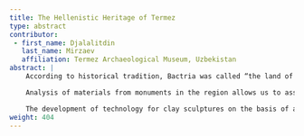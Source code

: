 ```yaml
---
title: The Hellenistic Heritage of Termez
type: abstract
contributor:
 - first_name: Djalalitdin
   last_name: Mirzaev
   affiliation: Termez Archaeological Museum, Uzbekistan
abstract: |
    According to historical tradition, Bactria was called “the land of a thousand cities,” one of which was Termez, Uzbekistan, where a large-scale study of the archaeological monuments of the Hellenistic period is now underway. The materials from the excavations, which allow us to reconstruct the extent and boundaries of the Hellenistic transfers in the region, are stored in the Termez Archaeological Museum.

    Analysis of materials from monuments in the region allows us to associate them directly with events that followed the campaign of Alexander the Great and colonization activities of the Greek settlers, who brought to the territory of Central Asia completely new elements of Greek culture. However, the Greeks borrowed a lot of local technologies and practices to adapt to the particularities of nature, climate, and population, which resulted in a transformation. For example in sculpture, technological development was associated with a limited number of materials using local stone types, although preference was given to clay.

    The development of technology for clay sculptures on the basis of ancient, preexisting traditions received a powerful boost from the emergence of a new genre of art—painted clay sculptures—the style and iconography of which remained Greek. Thus, the composition of the products of Bactria in the third to first centuries BC in general corresponds to that in the Greek cities; the emergence of a variety of styles testifies to the intense processing of the imported traditions.
weight: 404
---
```

